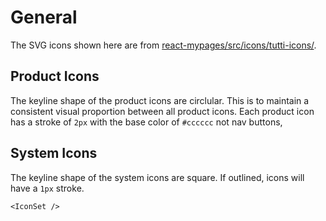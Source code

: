 # General

The SVG icons shown here are from [react-mypages/src/icons/tutti-icons/](https://github.com/tutti-ch/react-mypages/tree/master/src/icons/tutti-icons "Link to react-mypages github repo").

## Product Icons
The keyline shape of the product icons are circlular. This is to maintain a consistent visual proportion between all product icons. Each product icon has a stroke of `2px` with the base color of `#cccccc` not nav buttons,

## System Icons
The keyline shape of the system icons are square. If outlined, icons will have a `1px` stroke.

    <IconSet />
